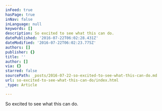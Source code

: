 ```yaml
---
inFeed: true
hasPage: true
inNav: false
inLanguage: null
keywords: []
description: So excited to see what this can do.
datePublished: '2016-07-22T06:02:28.431Z'
dateModified: '2016-07-22T06:02:23.775Z'
authors: []
publisher: {}
title: ''
author: []
via: {}
starred: false
sourcePath: _posts/2016-07-22-so-excited-to-see-what-this-can-do.md
url: so-excited-to-see-what-this-can-do/index.html
_type: Article

---
```

So excited to see what this can do.